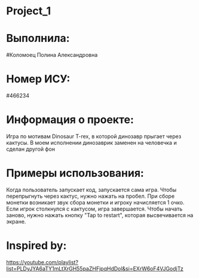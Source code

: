 # Project_1
# Выполнила:

#Коломоец Полина Александровна

# Номер ИСУ:

#466234

# Информация о проекте:

Игра по мотивам Dinosaur T-rex, в которой динозавр прыгает через кактусы. В моем исполнении динозаврик заменен на человечка и сделан другой фон

# Примеры использования:

Когда пользователь запускает код, запускается сама игра. Чтобы перепрыгнуть через кактус, нужно нажать на пробел. При сборе монетки возникает звук сбора монeтки и игроку начисляется 1 очко. Если игрок столкнулся с кактусом, игра завершается. Чтобы начать заново, нужно нажать кнопку "Tap to restart", которая высвечивается на экране.

# Inspired by: 

https://youtube.com/playlist?list=PLDyJYA6aTY1mLtXrGH55paZHFjpqHdDol&si=EXrW6oF4VJGodjTz
